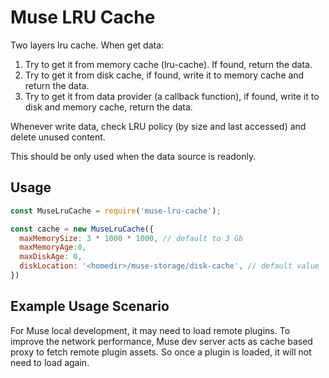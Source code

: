 # Muse LRU Cache

Two layers lru cache. When get data:
1. Try to get it from memory cache (lru-cache). If found, return the data.
2. Try to get it from disk cache, if found, write it to memory cache and return the data.
3. Try to get it from data provider (a callback function), if found, write it to disk and memory cache, return the data.

Whenever write data, check LRU policy (by size and last accessed) and delete unused content.

This should be only used when the data source is readonly.

## Usage
```js
const MuseLruCache = require('muse-lru-cache');

const cache = new MuseLruCache({
  maxMemorySize: 3 * 1000 * 1000, // default to 3 Gb
  maxMemoryAge:0,
  maxDiskAge: 0,
  diskLocation: '<homedir>/muse-storage/disk-cache', // default value
})
```

## Example Usage Scenario
For Muse local development, it may need to load remote plugins. To improve the network performance, Muse dev server acts as cache based proxy to fetch remote plugin assets. So once a plugin is loaded, it will not need to load again.